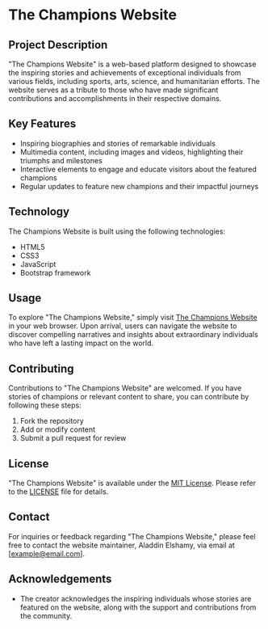 # The Champions Website

## Project Description
"The Champions Website" is a web-based platform designed to showcase the inspiring stories and achievements of exceptional individuals from various fields, including sports, arts, science, and humanitarian efforts. The website serves as a tribute to those who have made significant contributions and accomplishments in their respective domains.

## Key Features
- Inspiring biographies and stories of remarkable individuals
- Multimedia content, including images and videos, highlighting their triumphs and milestones
- Interactive elements to engage and educate visitors about the featured champions
- Regular updates to feature new champions and their impactful journeys

## Technology
The Champions Website is built using the following technologies:
- HTML5
- CSS3
- JavaScript
- Bootstrap framework

## Usage
To explore "The Champions Website," simply visit [The Champions Website](https://aladdin-elshamy.github.io/The-Champions/) in your web browser. Upon arrival, users can navigate the website to discover compelling narratives and insights about extraordinary individuals who have left a lasting impact on the world.

## Contributing
Contributions to "The Champions Website" are welcomed. If you have stories of champions or relevant content to share, you can contribute by following these steps:
1. Fork the repository
2. Add or modify content
3. Submit a pull request for review

## License
"The Champions Website" is available under the [MIT License](https://github.com/aladdin-elshamy/The-Champions/blob/main/LICENSE). Please refer to the [LICENSE](https://github.com/aladdin-elshamy/The-Champions/blob/main/LICENSE) file for details.

## Contact
For inquiries or feedback regarding "The Champions Website," please feel free to contact the website maintainer, Aladdin Elshamy, via email at [example@email.com].

## Acknowledgements
- The creator acknowledges the inspiring individuals whose stories are featured on the website, along with the support and contributions from the community.
